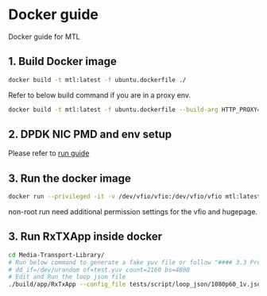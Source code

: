 # Docker guide
Docker guide for MTL

## 1. Build Docker image
```bash
docker build -t mtl:latest -f ubuntu.dockerfile ./
```
Refer to below build command if you are in a proxy env.
```bash
docker build -t mtl:latest -f ubuntu.dockerfile --build-arg HTTP_PROXY=http://proxy.xxx.com:xxx --build-arg HTTPS_PROXY=https://proxy.xxx.com:xxx ./
```

## 2. DPDK NIC PMD and env setup
Please refer to [run guide](../doc/run.md)

## 3. Run the docker image
```bash
docker run --privileged -it -v /dev/vfio/vfio:/dev/vfio/vfio mtl:latest
```
non-root run need additional permission settings for the vfio and hugepage.

## 3. Run RxTXApp inside docker
```bash
cd Media-Transport-Library/
# Run below command to generate a fake yuv file or follow "#### 3.3 Prepare source files:" in [run guide](../doc/run.md)
# dd if=/dev/urandom of=test.yuv count=2160 bs=4800
# Edit and Run the loop json file
./build/app/RxTxApp --config_file tests/script/loop_json/1080p60_1v.json
```
